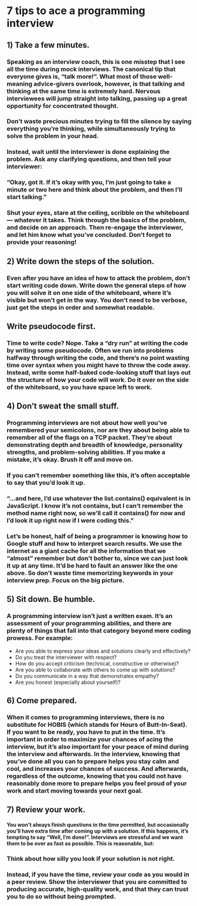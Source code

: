 # 7 tips to ace a programming interview

## 1) Take a few minutes.
### Speaking as an interview coach, this is one misstep that I see all the time during mock interviews. The canonical tip that everyone gives is, “talk more!”. What most of those well-meaning advice-givers overlook, however, is that talking and thinking at the same time is extremely hard. Nervous interviewees will jump straight into talking, passing up a great opportunity for concentrated thought.
### Don’t waste precious minutes trying to fill the silence by saying everything you’re thinking, while simultaneously trying to solve the problem in your head.
### Instead, wait until the interviewer is done explaining the problem. Ask any clarifying questions, and then tell your interviewer:
### “Okay, got it. If it’s okay with you, I’m just going to take a minute or two here and think about the problem, and then I’ll start talking.”
### Shut your eyes, stare at the ceiling, scribble on the whiteboard — whatever it takes. Think through the basics of the problem, and decide on an approach. Then re-engage the interviewer, and let him know what you’ve concluded. Don’t forget to provide your reasoning!

## 2) Write down the steps of the solution.
### Even after you have an idea of how to attack the problem, don’t start writing code down. Write down the general steps of how you will solve it on one side of the whiteboard, where it’s visible but won’t get in the way. You don’t need to be verbose, just get the steps in order and somewhat readable.
## Write pseudocode first.
### Time to write code? Nope. Take a “dry run” at writing the code by writing some pseudocode. Often we run into problems halfway through writing the code, and there’s no point wasting time over syntax when you might have to throw the code away. Instead, write some half-baked code-looking stuff that lays out the structure of how your code will work. Do it over on the side of the whiteboard, so you have space left to work.
## 4) Don’t sweat the small stuff.
### Programming interviews are not about how well you’ve remembered your semicolons, nor are they about being able to remember all of the flags on a TCP packet. They’re about demonstrating depth and breadth of knowledge, personality strengths, and problem-solving abilities. If you make a mistake, it’s okay. Brush it off and move on.
### If you can’t remember something like this, it’s often acceptable to say that you’d look it up.
### “…and here, I’d use whatever the list.contains() equivalent is in JavaScript. I know it’s not contains, but I can’t remember the method name right now, so we’ll call it contains() for now and I’d look it up right now if I were coding this.”
### Let’s be honest, half of being a programmer is knowing how to Google stuff and how to interpret search results. We use the internet as a giant cache for all the information that we “almost” remember but don’t bother to, since we can just look it up at any time. It’d be hard to fault an answer like the one above. So don’t waste time memorizing keywords in your interview prep. Focus on the big picture.
## 5) Sit down. Be humble.
### A programming interview isn’t just a written exam. It’s an assessment of your programming abilities, and there are plenty of things that fall into that category beyond mere coding prowess. For example:
- Are you able to express your ideas and solutions clearly and effectively?
- Do you treat the interviewer with respect?
- How do you accept criticism (technical, constructive or otherwise)?
- Are you able to collaborate with others to come up with solutions?
- Do you communicate in a way that demonstrates empathy?
- Are you honest (especially about yourself)?

## 6) Come prepared.
### When it comes to programming interviews, there is no substitute for HOBIS (which stands for Hours of Butt-In-Seat). If you want to be ready, you have to put in the time. It’s important in order to maximize your chances of acing the interview, but it’s also important for your peace of mind during the interview and afterwards. In the interview, knowing that you’ve done all you can to prepare helps you stay calm and cool, and increases your chances of success. And afterwards, regardless of the outcome, knowing that you could not have reasonably done more to prepare helps you feel proud of your work and start moving towards your next goal.
## 7) Review your work.
#### You won’t always finish questions in the time permitted, but occasionally you’ll have extra time after coming up with a solution. If this happens, it’s tempting to say “Well, I’m done!”. Interviews are stressful and we want them to be over as fast as possible. This is reasonable, but:
### Think about how silly you look if your solution is not right.
### Instead, if you have the time, review your code as you would in a peer review. Show the interviewer that you are committed to producing accurate, high-quality work, and that they can trust you to do so without being prompted.